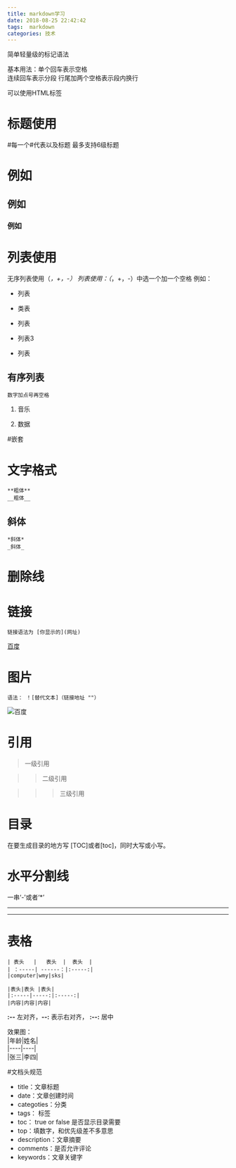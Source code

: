 ```yaml
---
title: markdown学习
date: 2018-08-25 22:42:42
tags:  markdown
categories: 技术
---
```




简单轻量级的标记语法

<!--more-->

基本用法：单个回车表示空格  
  连续回车表示分段  行尾加两个空格表示段内换行

可以使用HTML标签

# 标题使用
 #每一个#代表以及标题 最多支持6级标题

# 例如

## 例如
### 例如

# 列表使用
无序列表使用（*，+，-）
    列表使用：（*，+，-）中选一个加一个空格
例如：

* 列表

* 类表

* 列表

+ 列表3

+ 列表


## 有序列表
    数字加点号再空格

1. 音乐

2. 数据

#嵌套


# 文字格式
    **粗体**
    __粗体__
## 斜体
    *斜体*
    _斜体_
# 删除线


# 链接

    链接语法为 [你显示的](网址)
[百度](http://www.baidu.com "百度一下你就知道")

# 图片
    语法： ！[替代文本]（链接地址 ""）

![百度](https://www.baidu.com/img/bd_logo1.png "百度一下")

# 引用

>一级引用

>>二级引用

>>>三级引用

# 目录   
在要生成目录的地方写 [TOC]或者[toc]，同时大写或小写。

# 水平分割线

一串‘-’或者‘*’

------------------------------------------------------

*******************************************************************************

# 表格
    | 表头   |   表头  |  表头  |
    | ：-----| ------：|:-----:|
    |computer|wmy|sks|

    |表头|表头 |表头|
    |:-----|-----:|:-----:| 
    |内容|内容|内容|
  **:--** 左对齐，**--:** 表示右对齐， **:--:** 居中 


效果图：  
|年龄|姓名|  
|----|----|  
|张三|李四|


#文档头规范

- title：文章标题
- date：文章创建时间
- categoties：分类
- tags： 标签
- toc： true or false 是否显示目录需要
- top：填数字，和优先级差不多意思
- description：文章摘要
- comments：是否允许评论
- keywords：文章关键字
